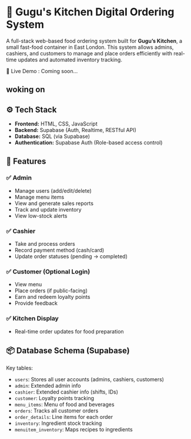 # 🍔 Gugu's Kitchen Digital Ordering System

A full-stack web-based food ordering system built for **Gugu’s Kitchen**, a small fast-food container in East London. This system allows admins, cashiers, and customers to manage and place orders efficiently with real-time updates and automated inventory tracking.

🚀 Live Demo : Coming soon…


## woking on 

## ⚙️ Tech Stack
- **Frontend:** HTML, CSS, JavaScript
- **Backend:** Supabase (Auth, Realtime, RESTful API)
- **Database:** SQL (via Supabase)
- **Authentication:** Supabase Auth (Role-based access control)


## 🧩 Features

### ✅ Admin
- Manage users (add/edit/delete)
- Manage menu items
- View and generate sales reports
- Track and update inventory
- View low-stock alerts

### ✅ Cashier
- Take and process orders
- Record payment method (cash/card)
- Update order statuses (pending → completed)

### ✅ Customer (Optional Login)
- View menu
- Place orders (if public-facing)
- Earn and redeem loyalty points
- Provide feedback

### ✅ Kitchen Display
- Real-time order updates for food preparation


## 📦 Database Schema (Supabase)

Key tables:

- `users`: Stores all user accounts (admins, cashiers, customers)
- `admin`: Extended admin info
- `cashier`: Extended cashier info (shifts, IDs)
- `customer`: Loyalty points tracking
- `menu_items`: Menu of food and beverages
- `orders`: Tracks all customer orders
- `order_details`: Line items for each order
- `inventory`: Ingredient stock tracking
- `menuitem_inventory`: Maps recipes to ingredients
